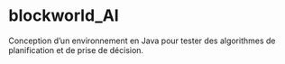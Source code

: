 # blockworld_AI
Conception d’un environnement en Java pour tester des algorithmes de planification et de prise de décision.
